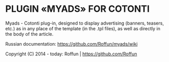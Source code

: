 # PLUGIN «MYADS» FOR COTONTI

Myads - Cotonti plug-in, designed to display advertising (banners, teasers, etc.) as in any place of the template (in the .tpl files), as well as directly in the body of the article.

Russian documentation: https://github.com/Roffun/myads/wiki
 
Copyright (C) 2014 - today: Roffun | https://github.com/Roffun
